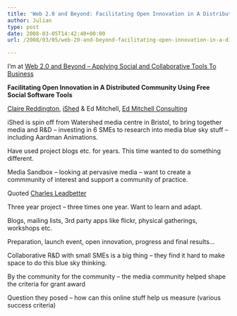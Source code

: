 ```yaml
---
title: 'Web 2.0 and Beyond: Facilitating Open Innovation in A Distributed Community Using Free Social Software Tools'
author: Julian
type: post
date: 2008-03-05T14:42:40+00:00
url: /2008/03/05/web-20-and-beyond-facilitating-open-innovation-in-a-distributed-community-using-free-social-software-tools/

---
```

I’m at [Web 2.0 and Beyond &#8211; Applying Social and Collaborative Tools To Business][1]

**Facilitating Open Innovation in A Distributed Community Using Free Social Software Tools**

[Claire Reddington][2], [iShed][3] & Ed Mitchell, [Ed Mitchell Consulting][4]

iShed is spin off from Watershed media centre in Bristol, to bring together media and R&D &#8211; investing in 6 SMEs to research into media blue sky stuff &#8211; including Aardman Animations.

Have used project blogs etc. for years. This time wanted to do something different.

Media Sandbox &#8211; looking at pervasive media &#8211; want to create a commmunity of interest and support a community of practice.

Quoted [Charles Leadbetter][5]

Three year project &#8211; three times one year. Want to learn and adapt.

Blogs, mailing lists, 3rd party apps like flickr, physical gatherings, workshops etc.

Preparation, launch event, open innovation, progress and final results&#8230;

Collaborative R&D with small SMEs is a big thing &#8211; they find it hard to make space to do this blue sky thinking.

By the community for the community &#8211; the media community helped shape the criteria for grant award

Question they posed &#8211; how can this online stuff help us measure (various success criteria)

 [1]: https://www.focusbiz.co.uk/conferences/web2.0/
 [2]: https://www.ished.net/people/
 [3]: https://www.ished.org.uk/
 [4]: https://www.edmitchell.co.uk/
 [5]: https://www.charlesleadbeater.net/home.aspx